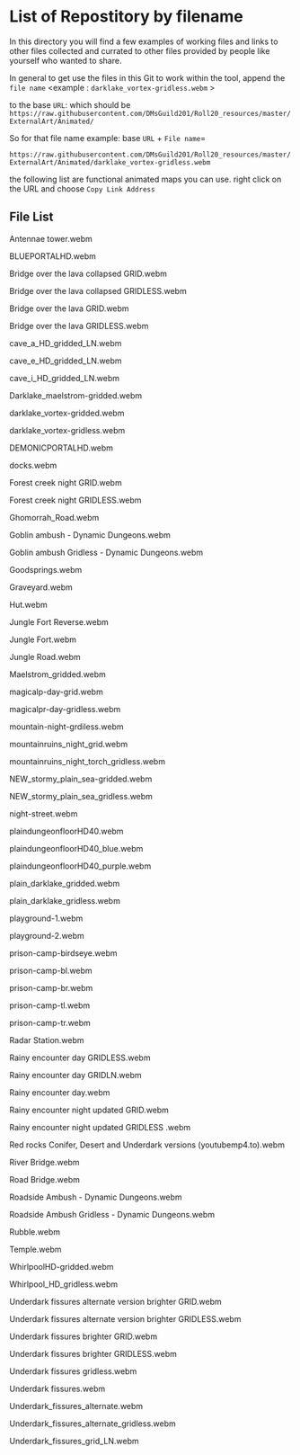 # List of Repostitory by filename


In this directory you will find a few examples of working files and links to other files collected and currated to other files provided by people like yourself who wanted to share.

In general to get use the files in this Git to work within the tool, append the `file name` <example : `darklake_vortex-gridless.webm` >

to the base `URL`: which should be `https://raw.githubusercontent.com/DMsGuild201/Roll20_resources/master/ExternalArt/Animated/`

So for that file name example:  base `URL` + `File name`=

`https://raw.githubusercontent.com/DMsGuild201/Roll20_resources/master/ExternalArt/Animated/darklake_vortex-gridless.webm`



the following list are functional animated maps you can use. right click on the URL and choose `Copy Link Address`

## File List

Antennae tower.webm

BLUEPORTALHD.webm

Bridge over the lava collapsed GRID.webm

Bridge over the lava collapsed GRIDLESS.webm

Bridge over the lava GRID.webm

Bridge over the lava GRIDLESS.webm

cave_a_HD_gridded_LN.webm

cave_e_HD_gridded_LN.webm

cave_i_HD_gridded_LN.webm

Darklake_maelstrom-gridded.webm

darklake_vortex-gridded.webm

darklake_vortex-gridless.webm

DEMONICPORTALHD.webm

docks.webm
  
Forest creek night GRID.webm

Forest creek night GRIDLESS.webm

Ghomorrah_Road.webm

Goblin ambush - Dynamic Dungeons.webm

Goblin ambush Gridless - Dynamic Dungeons.webm

Goodsprings.webm

Graveyard.webm

Hut.webm

Jungle Fort Reverse.webm

Jungle Fort.webm

Jungle Road.webm

Maelstrom_gridded.webm

magicalp-day-grid.webm

magicalpr-day-gridless.webm

mountain-night-grdiless.webm

mountainruins_night_grid.webm

mountainruins_night_torch_gridless.webm

NEW_stormy_plain_sea-gridded.webm

NEW_stormy_plain_sea_gridless.webm

night-street.webm

plaindungeonfloorHD40.webm

plaindungeonfloorHD40_blue.webm

plaindungeonfloorHD40_purple.webm

plain_darklake_gridded.webm

plain_darklake_gridless.webm

playground-1.webm

playground-2.webm

prison-camp-birdseye.webm

prison-camp-bl.webm

prison-camp-br.webm

prison-camp-tl.webm

prison-camp-tr.webm

Radar Station.webm

Rainy encounter day GRIDLESS.webm

Rainy encounter day GRIDLN.webm

Rainy encounter day.webm

Rainy encounter night updated GRID.webm

Rainy encounter night updated GRIDLESS .webm

Red rocks Conifer, Desert and Underdark versions (youtubemp4.to).webm

River Bridge.webm

Road Bridge.webm

Roadside Ambush - Dynamic Dungeons.webm

Roadside Ambush Gridless - Dynamic Dungeons.webm

Rubble.webm

Temple.webm

WhirlpoolHD-gridded.webm

Whirlpool_HD_gridless.webm

Underdark fissures alternate version brighter GRID.webm

Underdark fissures alternate version brighter GRIDLESS.webm

Underdark fissures brighter GRID.webm

Underdark fissures brighter GRIDLESS.webm

Underdark fissures gridless.webm

Underdark fissures.webm

Underdark_fissures_alternate.webm

Underdark_fissures_alternate_gridless.webm

Underdark_fissures_grid_LN.webm
